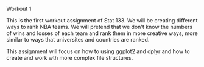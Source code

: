 Workout 1

This is the first workout assignment of Stat 133. We will be creating different ways to rank NBA teams. We will pretend that we don't know the numbers of wins and losses of each team and rank them in more creative ways, more similar to ways that universites and countries are ranked. 

This assignment will focus on how to using ggplot2 and dplyr and how to create and work wth more complex file structures. 